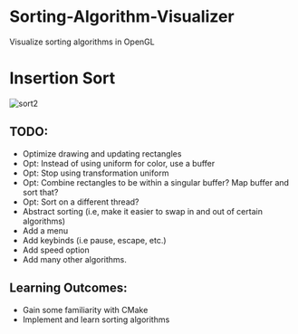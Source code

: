 # Sorting-Algorithm-Visualizer
Visualize sorting algorithms in OpenGL

# Insertion Sort
![sort2](https://user-images.githubusercontent.com/69094266/163530054-aaa53f0d-06a4-4528-a26b-8edf7c094732.gif)


## TODO:
- Optimize drawing and updating rectangles
- Opt: Instead of using uniform for color, use a buffer
- Opt: Stop using transformation uniform
- Opt: Combine rectangles to be within a singular buffer? Map buffer and sort that?
- Opt: Sort on a different thread?
- Abstract sorting (i.e, make it easier to swap in and out of certain algorithms)
- Add a menu
- Add keybinds (i.e pause, escape, etc.)
- Add speed option
- Add many other algorithms.

## Learning Outcomes:
- Gain some familiarity with CMake
- Implement and learn sorting algorithms
